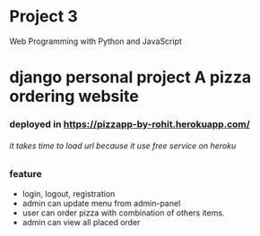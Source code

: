 # Project 3

Web Programming with Python and JavaScript


# django personal project A pizza ordering website
### deployed in https://pizzapp-by-rohit.herokuapp.com/
###### it takes time to load url because it use free service on heroku

### feature

* login, logout, registration
* admin can update menu from admin-panel
* user can order pizza with combination of others items.
* admin can view all placed order
